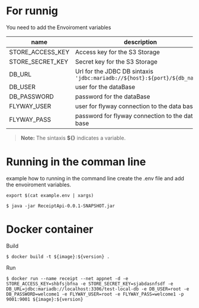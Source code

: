 # For runnig 

You need to add the Envoiroment variables 

| name | description |
|--|--|
| STORE_ACCESS_KEY | Access key for the S3 Storage |
| STORE_SECRET_KEY | Secret key for the S3 Storage |
| DB_URL | Url for the JDBC DB sintaxis `'jdbc:mariadb://${host}:${port}/${db_name}'` |
| DB_USER | user for the dataBase |
| DB_PASSWORD | password for the dataBase |
| FLYWAY_USER| user for flyway connection to the data base|
| FLYWAY_PASS| password for flyway connection to the data base|

> **Note:** The sintaxis **${}** indicates a variable.

# Running in the comman line
example how to running in the command line create the .env file and add the envoiroment variables.

```
export $(cat example.env | xargs)

$ java -jar ReceiptApi-0.0.1-SNAPSHOT.jar
```

# Docker container
Build
```
$ docker build -t ${image}:${version} .
```

Run
```
$ docker run --name receipt --net appnet -d -e STORE_ACCESS_KEY=shbfsjbfna -e STORE_SECRET_KEY=sjabdasnfsdf -e DB_URL=jdbc:mariadb://localhost:3306/test-local-db -e DB_USER=root -e DB_PASSWORD=welcome1 -e FLYWAY_USER=root -e FLYWAY_PASS=welcome1 -p 9001:9001 ${image}:${version}
```



